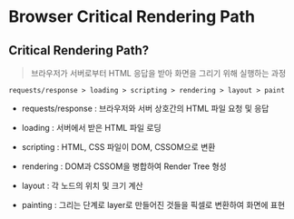 # Browser Critical Rendering Path

## Critical Rendering Path?

> 브라우저가 서버로부터 HTML 응답을 받아 화면을 그리기 위해 실행하는 과정

`requests/response > loading > scripting > rendering > layout > paint`

- requests/response : 브라우저와 서버 상호간의 HTML 파일 요청 및 응답

- loading : 서버에서 받은 HTML 파일 로딩

- scripting : HTML, CSS 파일이 DOM, CSSOM으로 변환

- rendering : DOM과 CSSOM을 병합하여 Render Tree 형성

- layout : 각 노드의 위치 및 크기 계산

- painting : 그리는 단계로 layer로 만들어진 것들을 픽셀로 변환하여 화면에 표현
